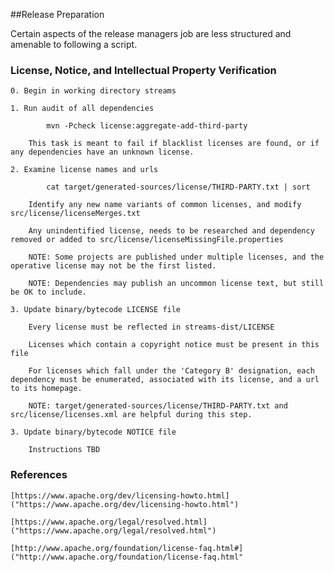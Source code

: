 ##Release Preparation

Certain aspects of the release managers job are less structured and amenable to following a script.

### License, Notice, and Intellectual Property Verification

    0. Begin in working directory streams

    1. Run audit of all dependencies

            mvn -Pcheck license:aggregate-add-third-party

        This task is meant to fail if blacklist licenses are found, or if any dependencies have an unknown license.

    2. Examine license names and urls

            cat target/generated-sources/license/THIRD-PARTY.txt | sort

        Identify any new name variants of common licenses, and modify src/license/licenseMerges.txt

        Any unindentified license, needs to be researched and dependency removed or added to src/license/licenseMissingFile.properties

        NOTE: Some projects are published under multiple licenses, and the operative license may not be the first listed.

        NOTE: Dependencies may publish an uncommon license text, but still be OK to include.

    3. Update binary/bytecode LICENSE file

        Every license must be reflected in streams-dist/LICENSE

        Licenses which contain a copyright notice must be present in this file

        For licenses which fall under the 'Category B' designation, each dependency must be enumerated, associated with its license, and a url to its homepage.

        NOTE: target/generated-sources/license/THIRD-PARTY.txt and src/license/licenses.xml are helpful during this step.

    3. Update binary/bytecode NOTICE file

        Instructions TBD

### References

    [https://www.apache.org/dev/licensing-howto.html]("https://www.apache.org/dev/licensing-howto.html")

    [https://www.apache.org/legal/resolved.html]("https://www.apache.org/legal/resolved.html")

    [http://www.apache.org/foundation/license-faq.html#]("http://www.apache.org/foundation/license-faq.html"